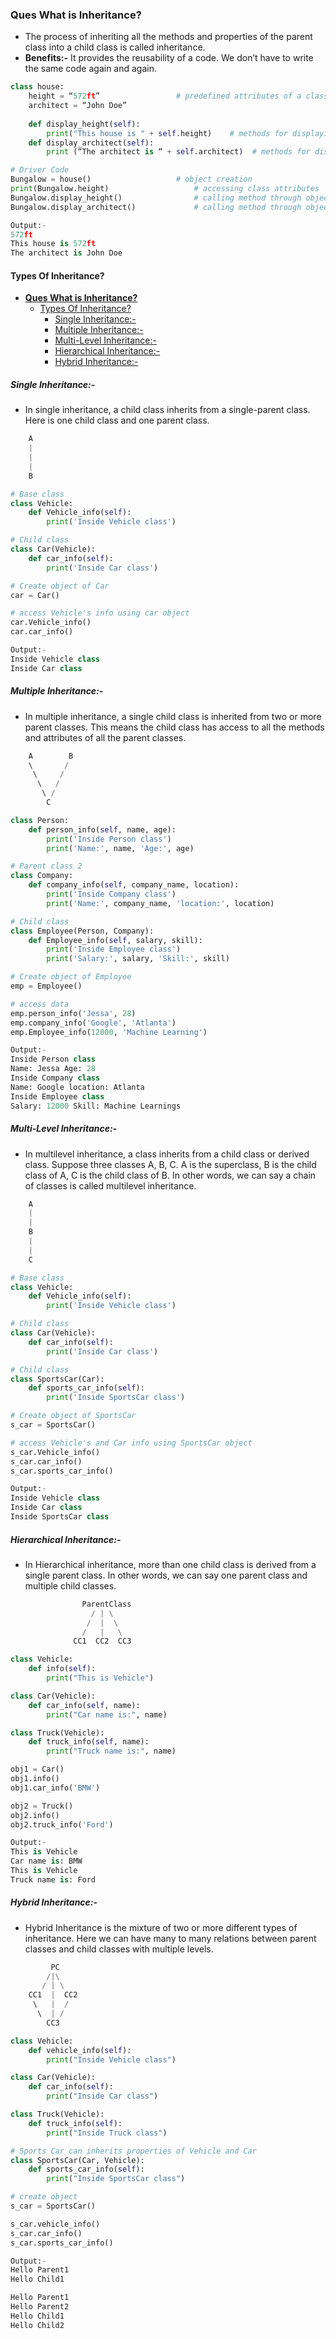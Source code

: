 ### **Ques What is Inheritance?**
* The process of inheriting all the methods and properties of the parent class into a child class is called inheritance.
* **Benefits:-** It provides the reusability of a code. We don’t have to write the same code again and again.

```python
class house:   
    height = “572ft”                 # predefined attributes of a class
    architect = “John Doe”
  
    def display_height(self):
        print("This house is " + self.height)    # methods for displaying height
    def display_architect(self):
        print (“The architect is “ + self.architect)  # methods for displaying architect

# Driver Code
Bungalow = house()                   # object creation
print(Bungalow.height)                   # accessing class attributes
Bungalow.display_height()                # calling method through object
Bungalow.display_architect()             # calling method through object

Output:- 
572ft
This house is 572ft
The architect is John Doe
```

#### Types Of Inheritance?
- [**Ques What is Inheritance?**](#ques-what-is-inheritance)
  - [Types Of Inheritance?](#types-of-inheritance)
    - [Single Inheritance:-](#single-inheritance-)
    - [Multiple Inheritance:-](#multiple-inheritance-)
    - [Multi-Level Inheritance:-](#multi-level-inheritance-)
    - [Hierarchical Inheritance:-](#hierarchical-inheritance-)
    - [Hybrid Inheritance:-](#hybrid-inheritance-)
##### Single Inheritance:-
* In single inheritance, a child class inherits from a single-parent class. Here is one child class and one parent class.
```python
    A
    |
    |
    |
    B
```
```python
# Base class
class Vehicle:
    def Vehicle_info(self):
        print('Inside Vehicle class')

# Child class
class Car(Vehicle):
    def car_info(self):
        print('Inside Car class')

# Create object of Car
car = Car()

# access Vehicle's info using car object
car.Vehicle_info()
car.car_info()

Output:- 
Inside Vehicle class
Inside Car class
```
##### Multiple Inheritance:-
* In multiple inheritance, a single child class is inherited from two or more parent classes. This means the child class has access to all the methods and attributes of all the parent classes.
```python
    A        B
    \       /
     \     /
      \   /
       \ /
        C
```
```python
class Person:
    def person_info(self, name, age):
        print('Inside Person class')
        print('Name:', name, 'Age:', age)

# Parent class 2
class Company:
    def company_info(self, company_name, location):
        print('Inside Company class')
        print('Name:', company_name, 'location:', location)

# Child class
class Employee(Person, Company):
    def Employee_info(self, salary, skill):
        print('Inside Employee class')
        print('Salary:', salary, 'Skill:', skill)

# Create object of Employee
emp = Employee()

# access data
emp.person_info('Jessa', 28)
emp.company_info('Google', 'Atlanta')
emp.Employee_info(12000, 'Machine Learning')

Output:-
Inside Person class
Name: Jessa Age: 28
Inside Company class
Name: Google location: Atlanta
Inside Employee class
Salary: 12000 Skill: Machine Learnings
```

##### Multi-Level Inheritance:-
* In multilevel inheritance, a class inherits from a child class or derived class. Suppose three classes A, B, C. A is the superclass, B is the child class of A, C is the child class of B. In other words, we can say a chain of classes is called multilevel inheritance.
```python
    A
    |
    |
    B
    |
    |
    C
```
```python
# Base class
class Vehicle:
    def Vehicle_info(self):
        print('Inside Vehicle class')

# Child class
class Car(Vehicle):
    def car_info(self):
        print('Inside Car class')

# Child class
class SportsCar(Car):
    def sports_car_info(self):
        print('Inside SportsCar class')

# Create object of SportsCar
s_car = SportsCar()

# access Vehicle's and Car info using SportsCar object
s_car.Vehicle_info()
s_car.car_info()
s_car.sports_car_info()

Output:-
Inside Vehicle class
Inside Car class
Inside SportsCar class
```

##### Hierarchical Inheritance:-
* In Hierarchical inheritance, more than one child class is derived from a single parent class. In other words, we can say one parent class and multiple child classes.
```python
                ParentClass
                  / | \
                 /  |  \
                /   |   \
              CC1  CC2  CC3
```
```python
class Vehicle:
    def info(self):
        print("This is Vehicle")

class Car(Vehicle):
    def car_info(self, name):
        print("Car name is:", name)

class Truck(Vehicle):
    def truck_info(self, name):
        print("Truck name is:", name)

obj1 = Car()
obj1.info()
obj1.car_info('BMW')

obj2 = Truck()
obj2.info()
obj2.truck_info('Ford')

Output:-
This is Vehicle
Car name is: BMW
This is Vehicle
Truck name is: Ford
```

##### Hybrid Inheritance:-
* Hybrid Inheritance is the mixture of two or more different types of inheritance. Here we can have many to many relations between parent classes and child classes with multiple levels.
```python
         PC
        /|\
       / | \
    CC1  |  CC2
     \   |  /
      \  | /
        CC3
```
```python
class Vehicle:
    def vehicle_info(self):
        print("Inside Vehicle class")

class Car(Vehicle):
    def car_info(self):
        print("Inside Car class")

class Truck(Vehicle):
    def truck_info(self):
        print("Inside Truck class")

# Sports Car can inherits properties of Vehicle and Car
class SportsCar(Car, Vehicle):
    def sports_car_info(self):
        print("Inside SportsCar class")

# create object
s_car = SportsCar()

s_car.vehicle_info()
s_car.car_info()
s_car.sports_car_info()

Output:-
Hello Parent1
Hello Child1

Hello Parent1
Hello Parent2
Hello Child1
Hello Child2
```